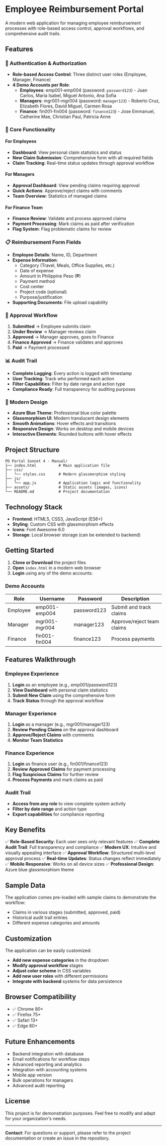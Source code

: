 # Employee Reimbursement Portal

A modern web application for managing employee reimbursement processes with role-based access control, approval workflows, and comprehensive audit trails.

## Features

### 🔐 Authentication & Authorization
- **Role-based Access Control**: Three distinct user roles (Employee, Manager, Finance)
- **4 Demo Accounts per Role**:
  - **Employees**: emp001-emp004 (password: `password123`) - Juan Carlos, Maria Isabel, Miguel Antonio, Ana Sofia
  - **Managers**: mgr001-mgr004 (password: `manager123`) - Roberto Cruz, Elizabeth Flores, David Miguel, Carmen Rosa
  - **Finance**: fin001-fin004 (password: `finance123`) - Jose Emmanuel, Catherine Mae, Christian Paul, Patricia Anne

### 💼 Core Functionality

#### For Employees
- **Dashboard**: View personal claim statistics and status
- **New Claim Submission**: Comprehensive form with all required fields
- **Claim Tracking**: Real-time status updates through approval workflow

#### For Managers
- **Approval Dashboard**: View pending claims requiring approval
- **Quick Actions**: Approve/reject claims with comments
- **Team Overview**: Statistics of managed claims

#### For Finance Team
- **Finance Review**: Validate and process approved claims
- **Payment Processing**: Mark claims as paid after verification
- **Flag System**: Flag problematic claims for review

### 📋 Reimbursement Form Fields
- **Employee Details**: Name, ID, Department
- **Expense Information**:
  - Category (Travel, Meals, Office Supplies, etc.)
  - Date of expense
  - Amount in Philippine Peso (₱)
  - Payment method
  - Cost center
  - Project code (optional)
  - Purpose/justification
- **Supporting Documents**: File upload capability

### 🔄 Approval Workflow
1. **Submitted** → Employee submits claim
2. **Under Review** → Manager reviews claim
3. **Approved** → Manager approves, goes to Finance
4. **Finance Approved** → Finance validates and approves
5. **Paid** → Payment processed

### 📊 Audit Trail
- **Complete Logging**: Every action is logged with timestamp
- **User Tracking**: Track who performed each action
- **Filter Capabilities**: Filter by date range and action type
- **Compliance Ready**: Full transparency for auditing purposes

### 🎨 Modern Design
- **Azure Blue Theme**: Professional blue color palette
- **Glassmorphism UI**: Modern translucent design elements
- **Smooth Animations**: Hover effects and transitions
- **Responsive Design**: Works on desktop and mobile devices
- **Interactive Elements**: Rounded buttons with hover effects

## Project Structure

```
PD Portal Sonnet 4 - Manual/
├── index.html          # Main application file
├── css/
│   └── styles.css      # Modern glassmorphism styling
├── js/
│   └── app.js          # Application logic and functionality
├── assets/             # Static assets (images, icons)
└── README.md           # Project documentation
```

## Technology Stack

- **Frontend**: HTML5, CSS3, JavaScript (ES6+)
- **Styling**: Custom CSS with glassmorphism effects
- **Icons**: Font Awesome 6.0
- **Storage**: Local browser storage (can be extended to backend)

## Getting Started

1. **Clone or Download** the project files
2. **Open** `index.html` in a modern web browser
3. **Login** using any of the demo accounts:

### Demo Accounts

| Role | Username | Password | Description |
|------|----------|----------|-------------|
| Employee | emp001-emp004 | password123 | Submit and track claims |
| Manager | mgr001-mgr004 | manager123 | Approve/reject team claims |
| Finance | fin001-fin004 | finance123 | Process payments |

## Features Walkthrough

### Employee Experience
1. **Login** as an employee (e.g., emp001/password123)
2. **View Dashboard** with personal claim statistics
3. **Submit New Claim** using the comprehensive form
4. **Track Status** through the approval workflow

### Manager Experience
1. **Login** as a manager (e.g., mgr001/manager123)
2. **Review Pending Claims** on the approval dashboard
3. **Approve/Reject Claims** with comments
4. **Monitor Team Statistics**

### Finance Experience
1. **Login** as finance user (e.g., fin001/finance123)
2. **Review Approved Claims** for payment processing
3. **Flag Suspicious Claims** for further review
4. **Process Payments** and mark claims as paid

### Audit Trail
- **Access from any role** to view complete system activity
- **Filter by date range** and action type
- **Export capabilities** for compliance reporting

## Key Benefits

✅ **Role-Based Security**: Each user sees only relevant features
✅ **Complete Audit Trail**: Full transparency and compliance
✅ **Modern UX**: Intuitive and visually appealing interface
✅ **Approval Workflow**: Structured multi-level approval process
✅ **Real-time Updates**: Status changes reflect immediately
✅ **Mobile Responsive**: Works on all device sizes
✅ **Professional Design**: Azure blue glassmorphism theme

## Sample Data

The application comes pre-loaded with sample claims to demonstrate the workflow:
- Claims in various stages (submitted, approved, paid)
- Historical audit trail entries
- Different expense categories and amounts

## Customization

The application can be easily customized:
- **Add new expense categories** in the dropdown
- **Modify approval workflow** stages
- **Adjust color scheme** in CSS variables
- **Add new user roles** with different permissions
- **Integrate with backend** systems for data persistence

## Browser Compatibility

- ✅ Chrome 80+
- ✅ Firefox 75+
- ✅ Safari 13+
- ✅ Edge 80+

## Future Enhancements

- Backend integration with database
- Email notifications for workflow steps
- Advanced reporting and analytics
- Integration with accounting systems
- Mobile app version
- Bulk operations for managers
- Advanced audit reporting

## License

This project is for demonstration purposes. Feel free to modify and adapt for your organization's needs.

---

**Contact**: For questions or support, please refer to the project documentation or create an issue in the repository.